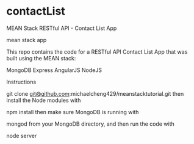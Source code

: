 # contactList

MEAN Stack RESTful API - Contact List App

mean stack app

This repo contains the code for a RESTful API Contact List App that was built using the MEAN stack:

MongoDB
Express
AngularJS
NodeJS

Instructions

git clone git@github.com:michaelcheng429/meanstacktutorial.git
then install the Node modules with

npm install
then make sure MongoDB is running with

mongod
from your MongoDB directory, and then run the code with

node server
